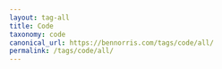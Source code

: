 ```yaml
---
layout: tag-all
title: Code
taxonomy: code
canonical_url: https://bennorris.com/tags/code/all/
permalink: /tags/code/all/
---
```


